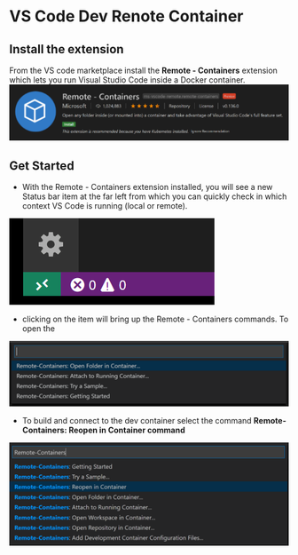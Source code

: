 # VS Code Dev Renote Container

## Install the extension
From the VS code marketplace install the **Remote - Containers** extension which lets you run Visual Studio Code inside a Docker container.
![Remote - Containers](./images/containers-extension.png)


## Get Started

- With the Remote - Containers extension installed, you will see a new Status bar item at the far left from which you can quickly check in which context VS Code is running (local or remote).

![Remote - Containers](./images/remote-status-bar.png)

- clicking on the item will bring up the Remote - Containers commands. To open the 

![Remote - Containers](./images/remote-containers-commands.png)

- To build and connect to the dev container select the command **Remote-Containers: Reopen in Container command**

![Remote - Containers](./images/remote-containers-reopen.png)
